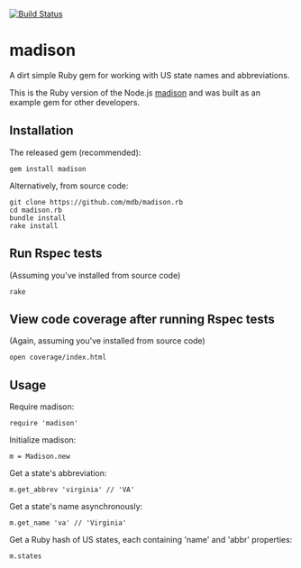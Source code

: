 [![Build Status](https://secure.travis-ci.org/mdb/ruby-madison.png)](http://travis-ci.org/mdb/ruby-madison)

# madison

A dirt simple Ruby gem for working with US state names and abbreviations.

This is the Ruby version of the Node.js [madison](http://github.com/mdb/madison) and was built as an example gem for other developers.

## Installation

The released gem (recommended):

    gem install madison

Alternatively, from source code:

    git clone https://github.com/mdb/madison.rb
    cd madison.rb
    bundle install
    rake install

## Run Rspec tests

(Assuming you've installed from source code)

    rake

## View code coverage after running Rspec tests

(Again, assuming you've installed from source code)

    open coverage/index.html

## Usage 

Require madison:
  
    require 'madison'

Initialize madison:

    m = Madison.new

Get a state's abbreviation:

    m.get_abbrev 'virginia' // 'VA'

Get a state's name asynchronously:

    m.get_name 'va' // 'Virginia'

Get a Ruby hash of US states, each containing 'name' and 'abbr' properties:

    m.states
